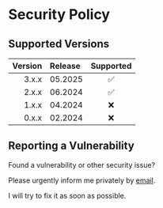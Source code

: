 # Security Policy

## Supported Versions

| Version | Release |     Supported      |
| ------: | :------ | :----------------: |
|   3.x.x | 05.2025 | :white_check_mark: |
|   2.x.x | 06.2024 | :white_check_mark: |
|   1.x.x | 04.2024 |        :x:         |
|   0.x.x | 02.2024 |        :x:         |

## Reporting a Vulnerability

Found a vulnerability or other security issue?

Please urgently inform me privately by
[email](https://github.com/RobinTail/zod-sockets/blob/main/package.json#L31).

I will try to fix it as soon as possible.
